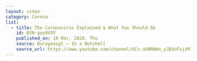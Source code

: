 ```yaml
---
layout: video
category: Corona
list:
  - title: The Coronavirus Explained & What You Should Do
    id: BtN-goy9VOY
    published_on: 19 Mar, 2020, Thu
    source: Kurzgesagt – In a Nutshell
    source_url: https://www.youtube.com/channel/UCs-uGNRHAn_yJB3oFvjzM7w
---
```

